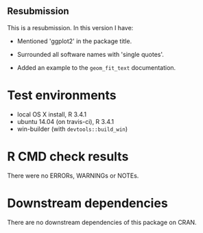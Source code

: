 ## Resubmission

This is a resubmission. In this version I have:

* Mentioned 'ggplot2' in the package title.

* Surrounded all software names with 'single quotes'.

* Added an example to the `geom_fit_text` documentation.

# Test environments

* local OS X install, R 3.4.1
* ubuntu 14.04 (on travis-ci), R 3.4.1
* win-builder (with `devtools::build_win`)

# R CMD check results

There were no ERRORs, WARNINGs or NOTEs.

# Downstream dependencies

There are no downstream dependencies of this package on CRAN.
